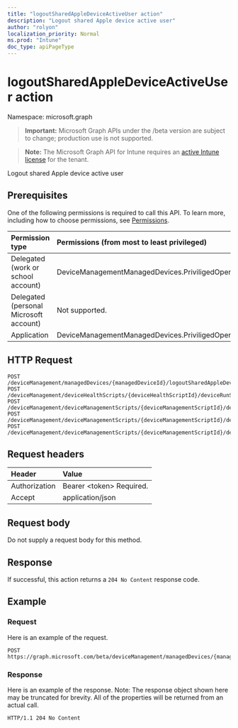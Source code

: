```yaml
---
title: "logoutSharedAppleDeviceActiveUser action"
description: "Logout shared Apple device active user"
author: "rolyon"
localization_priority: Normal
ms.prod: "Intune"
doc_type: apiPageType
---
```


# logoutSharedAppleDeviceActiveUser action

Namespace: microsoft.graph

> **Important:** Microsoft Graph APIs under the /beta version are subject to change; production use is not supported.

> **Note:** The Microsoft Graph API for Intune requires an [active Intune license](https://go.microsoft.com/fwlink/?linkid=839381) for the tenant.

Logout shared Apple device active user

## Prerequisites
One of the following permissions is required to call this API. To learn more, including how to choose permissions, see [Permissions](/graph/permissions-reference).

|Permission type|Permissions (from most to least privileged)|
|:---|:---|
|Delegated (work or school account)|DeviceManagementManagedDevices.PriviligedOperation.All|
|Delegated (personal Microsoft account)|Not supported.|
|Application|DeviceManagementManagedDevices.PriviligedOperation.All|

## HTTP Request
<!-- {
  "blockType": "ignored"
}
-->
``` http
POST /deviceManagement/managedDevices/{managedDeviceId}/logoutSharedAppleDeviceActiveUser
POST /deviceManagement/deviceHealthScripts/{deviceHealthScriptId}/deviceRunStates/{deviceHealthScriptDeviceStateId}/managedDevice/logoutSharedAppleDeviceActiveUser
POST /deviceManagement/deviceManagementScripts/{deviceManagementScriptId}/deviceRunStates/{deviceManagementScriptDeviceStateId}/managedDevice/logoutSharedAppleDeviceActiveUser
POST /deviceManagement/deviceManagementScripts/{deviceManagementScriptId}/deviceRunStates/{deviceManagementScriptDeviceStateId}/managedDevice/users/{userId}/managedDevices/{managedDeviceId}/logoutSharedAppleDeviceActiveUser
POST /deviceManagement/deviceManagementScripts/{deviceManagementScriptId}/deviceRunStates/{deviceManagementScriptDeviceStateId}/managedDevice/detectedApps/{detectedAppId}/managedDevices/{managedDeviceId}/logoutSharedAppleDeviceActiveUser
```

## Request headers
|Header|Value|
|:---|:---|
|Authorization|Bearer &lt;token&gt; Required.|
|Accept|application/json|

## Request body
Do not supply a request body for this method.

## Response
If successful, this action returns a `204 No Content` response code.

## Example

### Request
Here is an example of the request.
``` http
POST https://graph.microsoft.com/beta/deviceManagement/managedDevices/{managedDeviceId}/logoutSharedAppleDeviceActiveUser
```

### Response
Here is an example of the response. Note: The response object shown here may be truncated for brevity. All of the properties will be returned from an actual call.
``` http
HTTP/1.1 204 No Content
```





